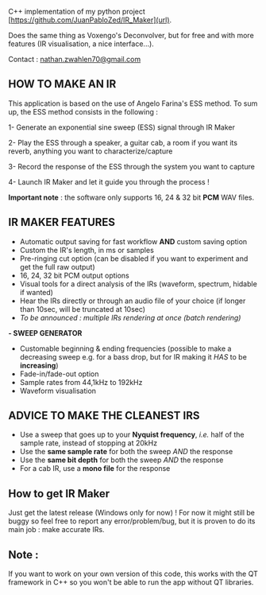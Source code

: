 C++ implementation of my python project [https://github.com/JuanPabloZed/IR_Maker](url).

Does the same thing as Voxengo's Deconvolver, but for free and with more features (IR visualisation, a nice interface...).

Contact : nathan.zwahlen70@gmail.com


## HOW TO MAKE AN IR
This application is based on the use of Angelo Farina's ESS method. To sum up, the ESS method consists in the following : 

1- Generate an exponential sine sweep (ESS) signal through IR Maker
 
2- Play the ESS through a speaker, a guitar cab, a room if you want its reverb, anything you want to characterize/capture
 
3- Record the response of the ESS through the system you want to capture
 
4- Launch IR Maker and let it guide you through the process !

 **Important note** : the software only supports 16, 24 & 32 bit **PCM** WAV files.

## IR MAKER FEATURES
- Automatic output saving for fast workflow **AND** custom saving option
- Custom the IR's length, in ms or samples
- Pre-ringing cut option (can be disabled if you want to experiment and get the full raw output)
- 16, 24, 32 bit PCM output options
- Visual tools for a direct analysis of the IRs (waveform, spectrum, hidable if wanted)
- Hear the IRs directly or through an audio file of your choice (if longer than 10sec, will be truncated at 10sec)
- *To be announced : multiple IRs rendering at once (batch rendering)*

**- SWEEP GENERATOR**
  - Customable beginning & ending frequencies (possible to make a decreasing sweep e.g. for a bass drop, but for IR making it *HAS* to be **increasing**)
  - Fade-in/fade-out option
  - Sample rates from 44,1kHz to 192kHz
  - Waveform visualisation

## ADVICE TO MAKE THE CLEANEST IRS
- Use a sweep that goes up to your **Nyquist frequency**, *i.e.* half of the sample rate, instead of stopping at 20kHz
- Use the **same sample rate** for both the sweep *AND* the response
- Use the **same bit depth** for both the sweep *AND* the response
- For a cab IR, use a **mono file** for the response

## How to get IR Maker
Just get the latest release (Windows only for now) ! For now it might still be buggy so feel free to report any error/problem/bug, but it is proven to do its main job : make accurate IRs.

## Note :
If you want to work on your own version of this code, this works with the QT framework in C++ so you won't be able to run the app without QT libraries.


